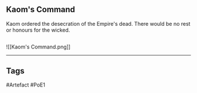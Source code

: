 ## Kaom's Command
Kaom ordered the desecration of the Empire's dead.
There would be no rest or honours for the wicked.
##
![[Kaom's Command.png]]

---
## Tags
#Artefact
#PoE1